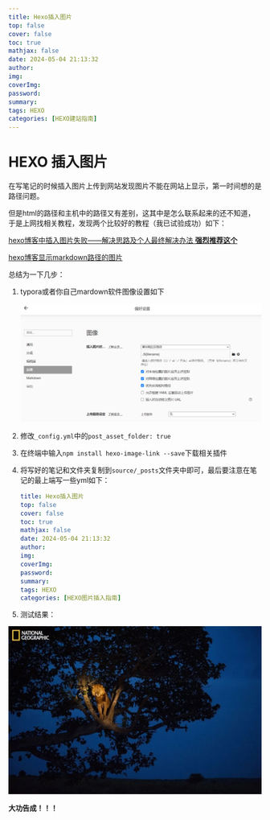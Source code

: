 ```yaml
---
title: Hexo插入图片
top: false
cover: false
toc: true
mathjax: false
date: 2024-05-04 21:13:32
author:
img:
coverImg:
password:
summary:
tags: HEXO
categories: [HEXO建站指南]
---
```




# HEXO 插入图片

在写笔记的时候插入图片上传到网站发现图片不能在网站上显示，第一时间想的是路径问题。

但是html的路径和主机中的路径又有差别，这其中是怎么联系起来的还不知道，于是上网找相关教程，发现两个比较好的教程（我已试验成功）如下：

[hexo博客中插入图片失败——解决思路及个人最终解决办法 **强烈推荐这个**](https://blog.csdn.net/m0_43401436/article/details/107191688)

[hexo博客显示markdown路径的图片](https://zhuanlan.zhihu.com/p/280758822)

总结为一下几步：

1. typora或者你自己mardown软件图像设置如下

   ![image-20240504212233181](hexo插入图片/image-20240504212233181.png)

2. 修改`_config.yml`中的`post_asset_folder: true`

3. 在终端中输入`npm install hexo-image-link --save`下载相关插件

4. 将写好的笔记和文件夹复制到`source/_posts`文件夹中即可，最后要注意在笔记的最上端写一些yml如下：

   ```yaml
   title: Hexo插入图片
   top: false
   cover: false
   toc: true
   mathjax: false
   date: 2024-05-04 21:13:32
   author:
   img:
   coverImg:
   password:
   summary:
   tags: HEXO
   categories: [HEXO图片插入指南]
   ```

5. 测试结果：

![image-20240504211811950](hexo插入图片/image-20240504211811950.png)

**大功告成！！！**
